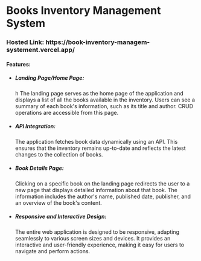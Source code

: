 <h1>Books Inventory Management System</h1>
<h3>Hosted Link: https://book-inventory-managem-systement.vercel.app/</h3>
<h4>Features:</h4>
<ul>
  <li> <h5> Landing Page/Home Page:</h5>h The landing page serves as the home page of the application
and displays a list of all the books available in the inventory. Users can see a summary of
each book's information, such as its title and author. CRUD operations are accessible
from this page.</li>

  <li>
   <h5>API Integration: </h5> The application fetches book data dynamically using an API. This
ensures that the inventory remains up-to-date and reflects the latest changes to the
collection of books.

  </li>
  
  <li>
      <h5>  Book Details Page:</h5>
    Clicking on a specific book on the landing page redirects the user to a
new page that displays detailed information about that book. The information includes
the author's name, published date, publisher, and an overview of the book's content.
  </li>

  <li>
    <h5> Responsive and Interactive Design:</h5>
   The entire web application is designed to be
responsive, adapting seamlessly to various screen sizes and devices. It provides an
interactive and user-friendly experience, making it easy for users to navigate and
perform actions.
    
  </li>
</ul>
